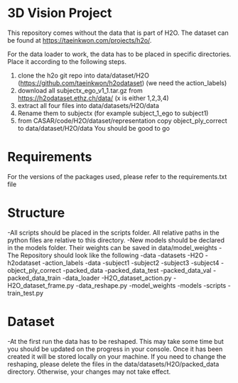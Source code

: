 # 3D Vision Project

This repository comes without the data that is part of H2O. The dataset can be found at https://taeinkwon.com/projects/h2o/.

For the data loader to work, the data has to be placed in specific directories. Place it according to the following steps.
1. clone the h2o git repo into data/dataset/H2O (https://github.com/taeinkwon/h2odataset) (we need the action_labels)
2. download all subjectx_ego_v1_1.tar.gz from https://h2odataset.ethz.ch/data/ (x is either 1,2,3,4) 
3. extract all four files into data/datasets/H2O/data 
4. Rename them to subjectx (for example subject_1_ego to subject1)
5. from CASAR/code/H2O/dataset/representation copy object_ply_correct to data/dataset/H2O/data
You should be good to go

# Requirements
For the versions of the packages used, please refer to the requirements.txt file

# Structure
-All scripts should be placed in the scripts folder. All relative paths in the python files are relative to this directory.
-New models should be declared in the models folder. Their weights can be saved in data/model_weights
-The Repository should look like the following
-data
    -datasets
        -H2O
            -h2odataset
                -action_labels
            -data
                -subject1
                -subject2
                -subject3
                -subject4
                -object_ply_correct
            -packed_data
                -packed_data_test
                -packed_data_val
                -packed_data_train
            -data_loader
                -H2O_dataset_action.py
                -H2O_dataset_frame.py
                -data_reshape.py
    -model_weights
-models
-scripts
    -train_test.py

# Dataset
-At the first run the data has to be reshaped. This may take some time but you should be updated on the progress in your console. Once it has been created it will be stored locally on your machine.
If you need to change the reshaping, please delete the files in the data/datasets/H2O/packed_data directory. Otherwise, your changes may not take effect.

